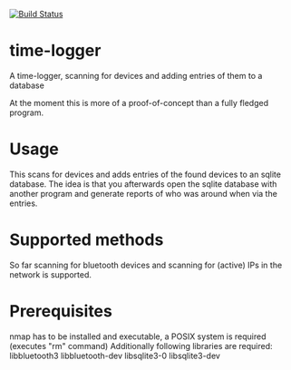 [![Build Status](https://travis-ci.com/Deadolus/time-logger.svg?token=poxpihu9457b2ZrAvsoK&branch=master)](https://travis-ci.com/Deadolus/time-logger)
# time-logger
A time-logger, scanning for devices and adding entries of them to a database

At the moment this is more of a proof-of-concept than a fully fledged program.



# Usage
This scans for devices and adds entries of the found devices to an sqlite database.
The idea is that you afterwards open the sqlite database with another program and generate reports of who was around when via the entries.

# Supported methods
So far scanning for bluetooth devices and scanning for (active) IPs in the network is supported.

# Prerequisites
nmap has to be installed and executable, a POSIX system is required (executes "rm" command)
Additionally following libraries are required: libbluetooth3 libbluetooth-dev libsqlite3-0 libsqlite3-dev
